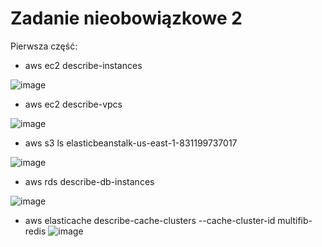 # Zadanie nieobowiązkowe 2
Pierwsza część: 
- aws ec2 describe-instances 

![image](https://user-images.githubusercontent.com/82946460/215314742-0a57b50c-2b8a-4843-8552-c3992ca44e87.png)

- aws ec2 describe-vpcs

![image](https://user-images.githubusercontent.com/82946460/215315283-969c2688-a1ba-48f0-9c28-fbcfe728cf79.png)


- aws s3 ls elasticbeanstalk-us-east-1-831199737017

![image](https://user-images.githubusercontent.com/82946460/215315555-4a638f6f-2983-4b98-8de1-483e2dba51e5.png)

- aws rds describe-db-instances

![image](https://user-images.githubusercontent.com/82946460/215315686-7a1c9071-23e6-4094-b967-9d5c7d6ba454.png)

- aws elasticache describe-cache-clusters --cache-cluster-id multifib-redis
![image](https://user-images.githubusercontent.com/82946460/215315966-92e2dca6-5967-4b71-9d9e-c4ba29239e26.png)
